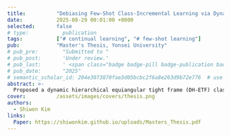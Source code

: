 ```yaml
---
title:          "Debiasing Few-Shot Class-Incremental Learning via Dynamic Feature Classifier Alignment"
date:           2025-08-29 00:01:00 +0800
selected:       false
# type:           publication
tags:           ["# continual learning", "# few-shot learning"]
pub:            "Master's Thesis, Yonsei University"
# pub_pre:        "Submitted to "
# pub_post:       'Under review.'
# pub_last:       ' <span class="badge badge-pill badge-publication badge-success">Spotlight</span>'
# pub_date:       "2025"
# semantic_scholar_id: 204e3073870fae3d05bcbc2f6a8e263d9b72e776  # use this to retrieve citation count
abstract: >-
  Proposed a dynamic hierarchical equiangular tight frame (DH-ETF) classifier that mitigates base-class bias by preserving prior knowledge through a fixed cluster-level ETF, while enabling flexible accommodation of new classes using adaptable class-level ETFs within each cluster.
cover:          /assets/images/covers/thesis.png
authors:
  - Shiwon Kim
links:
  Paper: https://shiwonkim.github.io/uploads/Masters_Thesis.pdf
---
```

